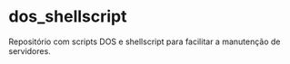 # dos_shellscript
Repositório com scripts DOS e shellscript para facilitar a manutenção de servidores.
